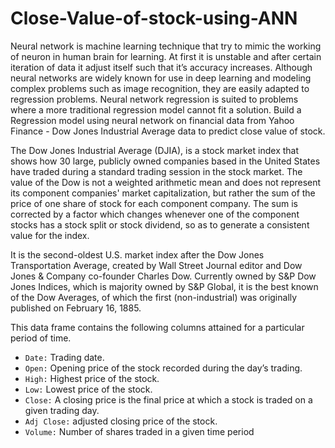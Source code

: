 # Close-Value-of-stock-using-ANN
Neural network is machine learning technique that try to mimic the working of neuron in
human brain for learning. At first it is unstable and after certain iteration of data it adjust
itself such that it’s accuracy increases. Although neural networks are widely known for use
in deep learning and modeling complex problems such as image recognition, they are easily
adapted to regression problems. Neural network regression is suited to problems where a
more traditional regression model cannot fit a solution.
Build a Regression model using neural network on financial data from Yahoo Finance - Dow
Jones Industrial Average data to predict close value of stock. <br>

The Dow Jones Industrial Average (DJIA), is a stock market index that shows how 30 large, publicly owned companies based in the United States have traded during a standard trading session in the stock market. The value of the Dow is not a weighted arithmetic mean and does not represent its component companies' market capitalization, but rather the sum of the price of one share of stock for each component company. The sum is corrected by a factor which changes whenever one of the component stocks has a stock split or stock dividend, so as to generate a consistent value for the index.<br>

It is the second-oldest U.S. market index after the Dow Jones Transportation Average, created by Wall Street Journal editor and Dow Jones & Company co-founder Charles Dow. Currently owned by S&P Dow Jones Indices, which is majority owned by S&P Global, it is the best known of the Dow Averages, of which the first (non-industrial) was originally published on February 16, 1885.<br>

This data frame contains the following columns attained for a particular period of time.<br>
* `Date:` Trading date.<br>
* `Open:` Opening price of the stock recorded during the day’s trading.<br>
* `High:` Highest price of the stock.<br>
* `Low:` Lowest price of the stock.<br>
* `Close:` A closing price is the final price at which a stock is traded on a given trading
day.<br>
* `Adj Close:` adjusted closing price of the stock.<br>
* `Volume:` Number of shares traded in a given time period<br>
